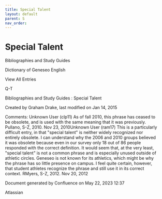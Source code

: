 ```yaml
---
title: Special Talent
layout: default
parent: S
nav_order:
---
```


# Special Talent

Bibliographies and Study Guides

Dictionary of Geneseo English

View All Entries

Q-T

Bibliographies and Study Guides : Special Talent

Created by  Graham Drake, last modified on Jan 14, 2015

Comments: Unknown User (clp11) As of fall 2010, this phrase has ceased to be obsolete, and is used with the same meaning that it was previously. Pullano, S-Z, 2010. Nov 23, 2010Unknown User (ram17) This is a particularly difficult entry, in that &quot;special talent&quot; is neither widely recognized nor entirely obsolete. I can understand why the 2006 and 2010 groups believed it was obsolete because even in our survey only 18 out of 86 people responded with the correct definition. It would seem that, at the very least, &quot;special talent&quot; is not a common phrase and is especially unused outside of athletic circles. Geneseo is not known for its athletics, which might be why the phrase has so little presence on campus. I feel quite certain, however, that student athletes recognize the phrase and still use it in its correct context. RMyers, S-Z, 2012. Nov 20, 2012

Document generated by Confluence on May 22, 2023 12:37

Atlassian
